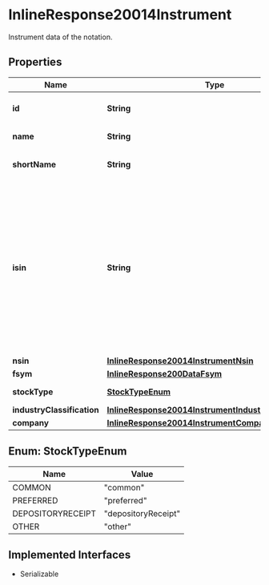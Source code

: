 

# InlineResponse20014Instrument

Instrument data of the notation.

## Properties

Name | Type | Description | Notes
------------ | ------------- | ------------- | -------------
**id** | **String** | Identifier of the instrument. |  [optional]
**name** | **String** | Name of the instrument. |  [optional]
**shortName** | **String** | Short name of the instrument. |  [optional]
**isin** | **String** | The International Securities Identification Number (ISIN) of the instrument. The ISIN is a 12-character code of digits and upper-case letters that uniquely identifies an instrument. |  [optional]
**nsin** | [**InlineResponse20014InstrumentNsin**](InlineResponse20014InstrumentNsin.md) |  |  [optional]
**fsym** | [**InlineResponse200DataFsym**](InlineResponse200DataFsym.md) |  |  [optional]
**stockType** | [**StockTypeEnum**](#StockTypeEnum) | Type of stock. |  [optional]
**industryClassification** | [**InlineResponse20014InstrumentIndustryClassification**](InlineResponse20014InstrumentIndustryClassification.md) |  |  [optional]
**company** | [**InlineResponse20014InstrumentCompany**](InlineResponse20014InstrumentCompany.md) |  |  [optional]



## Enum: StockTypeEnum

Name | Value
---- | -----
COMMON | &quot;common&quot;
PREFERRED | &quot;preferred&quot;
DEPOSITORYRECEIPT | &quot;depositoryReceipt&quot;
OTHER | &quot;other&quot;


## Implemented Interfaces

* Serializable


